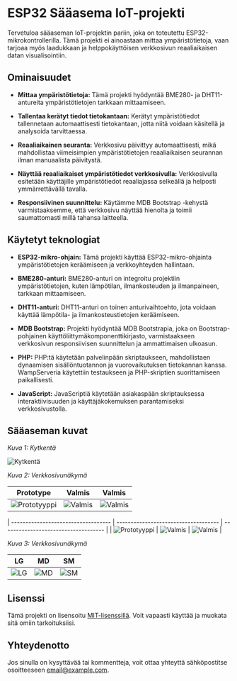 # ESP32 Sääasema IoT-projekti

Tervetuloa sääaseman IoT-projektin pariin, joka on toteutettu ESP32-mikrokontrollerilla. Tämä projekti ei ainoastaan mittaa ympäristötietoja, vaan tarjoaa myös laadukkaan ja helppokäyttöisen verkkosivun reaaliaikaisen datan visualisointiin.

## Ominaisuudet

- **Mittaa ympäristötietoja:** Tämä projekti hyödyntää BME280- ja DHT11-antureita ympäristötietojen tarkkaan mittaamiseen.
  
- **Tallentaa kerätyt tiedot tietokantaan:** Kerätyt ympäristötiedot tallennetaan automaattisesti tietokantaan, jotta niitä voidaan käsitellä ja analysoida tarvittaessa.
  
- **Reaaliaikainen seuranta:** Verkkosivu päivittyy automaattisesti, mikä mahdollistaa viimeisimpien ympäristötietojen reaaliaikaisen seurannan ilman manuaalista päivitystä.
  
- **Näyttää reaaliaikaiset ympäristötiedot verkkosivulla:** Verkkosivulla esitetään käyttäjille ympäristötiedot reaaliajassa selkeällä ja helposti ymmärrettävällä tavalla.
  
- **Responsiivinen suunnittelu:** Käytämme MDB Bootstrap -kehystä varmistaaksemme, että verkkosivu näyttää hienolta ja toimii saumattomasti millä tahansa laitteella.

## Käytetyt teknologiat

- **ESP32-mikro-ohjain:** Tämä projekti käyttää ESP32-mikro-ohjainta ympäristötietojen keräämiseen ja verkkoyhteyden hallintaan.
  
- **BME280-anturi:** BME280-anturi on integroitu projektiin ympäristötietojen, kuten lämpötilan, ilmankosteuden ja ilmanpaineen, tarkkaan mittaamiseen.
  
- **DHT11-anturi:** DHT11-anturi on toinen anturivaihtoehto, jota voidaan käyttää lämpötila- ja ilmankosteustietojen keräämiseen.
  
- **MDB Bootstrap:** Projekti hyödyntää MDB Bootstrapia, joka on Bootstrap-pohjainen käyttöliittymäkomponenttikirjasto, varmistaakseen verkkosivun responsiivisen suunnittelun ja ammattimaisen ulkoasun.
  
- **PHP:** PHP:tä käytetään palvelinpään skriptaukseen, mahdollistaen dynaamisen sisällöntuotannon ja vuorovaikutuksen tietokannan kanssa. WampServeria käytettiin testaukseen ja PHP-skriptien suorittamiseen paikallisesti.
  
- **JavaScript:** JavaScriptiä käytetään asiakaspään skriptauksessa interaktiivisuuden ja käyttäjäkokemuksen parantamiseksi verkkosivustolla.


## Sääaseman kuvat

*Kuva 1: Kytkentä*

![Kytkentä](Projektinkuvat/kytkentä.png)

*Kuva 2: Verkkosivunäkymä*

| Prototype                           | Valmis                               | Valmis                               |
| ----------------------------------- | ------------------------------------ | ------------------------------------ |
| ![Prototyyppi](Projektinkuvat/prototype.png) | ![Valmis](Projektinkuvat/kuva6.png)  | ![Valmis](Projektinkuvat/kuva5.png) |


| ----------------------------------- | ------------------------------------ | ------------------------------------ |
| ![Prototyyppi](Projektinkuvat/esittely1.png) | ![Valmis](Projektinkuvat/esittely2.png)  | ![Valmis](Projektinkuvat/esittely1.png) |

*Kuva 3: Verkkosivunäkymä*

| LG                                  | MD                                  | SM                                          |
| ----------------------------------- | ----------------------------------- | ------------------------------------------- |
| ![LG](https://example.com/kissa.png) | ![MD](https://example.com/koira.png) | ![SM](https://example.com/lisko.png)       |

## Lisenssi

Tämä projekti on lisensoitu [MIT-lisenssillä](LICENSE). Voit vapaasti käyttää ja muokata sitä omiin tarkoituksiisi.

## Yhteydenotto

Jos sinulla on kysyttävää tai kommentteja, voit ottaa yhteyttä sähköpostitse osoitteeseen [email@example.com](mailto:email@example.com).
